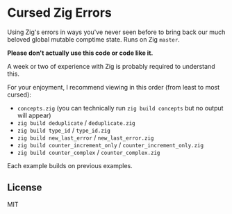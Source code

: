 # Cursed Zig Errors

Using Zig's errors in ways you've never seen before to bring back our much beloved
global mutable comptime state. Runs on Zig `master`.

**Please don't actually use this code or code like it.**

A week or two of experience with Zig is probably required to understand this.

For your enjoyment, I recommend viewing in this order (from least to most cursed):
- `concepts.zig` (you can technically run `zig build concepts` but no output will appear)
- `zig build deduplicate` / `deduplicate.zig`
- `zig build type_id` / `type_id.zig`
- `zig build new_last_error` / `new_last_error.zig`
- `zig build counter_increment_only` / `counter_increment_only.zig`
- `zig build counter_complex` / `counter_complex.zig`

Each example builds on previous examples.

## License

MIT
